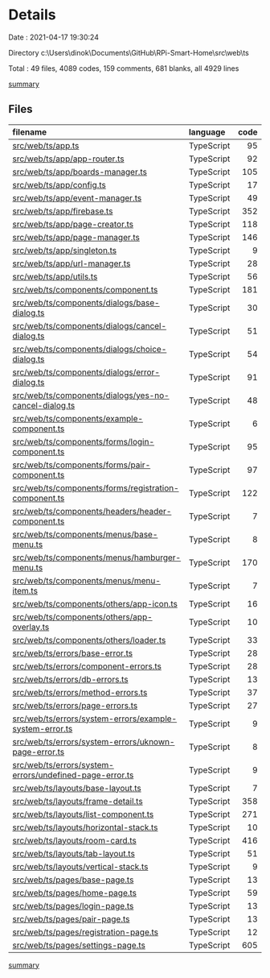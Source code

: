 # Details

Date : 2021-04-17 19:30:24

Directory c:\Users\dinok\Documents\GitHub\RPi-Smart-Home\src\web\ts

Total : 49 files,  4089 codes, 159 comments, 681 blanks, all 4929 lines

[summary](results.md)

## Files
| filename | language | code | comment | blank | total |
| :--- | :--- | ---: | ---: | ---: | ---: |
| [src/web/ts/app.ts](/src/web/ts/app.ts) | TypeScript | 95 | 1 | 13 | 109 |
| [src/web/ts/app/app-router.ts](/src/web/ts/app/app-router.ts) | TypeScript | 92 | 0 | 15 | 107 |
| [src/web/ts/app/boards-manager.ts](/src/web/ts/app/boards-manager.ts) | TypeScript | 105 | 16 | 21 | 142 |
| [src/web/ts/app/config.ts](/src/web/ts/app/config.ts) | TypeScript | 17 | 3 | 6 | 26 |
| [src/web/ts/app/event-manager.ts](/src/web/ts/app/event-manager.ts) | TypeScript | 49 | 0 | 7 | 56 |
| [src/web/ts/app/firebase.ts](/src/web/ts/app/firebase.ts) | TypeScript | 352 | 4 | 33 | 389 |
| [src/web/ts/app/page-creator.ts](/src/web/ts/app/page-creator.ts) | TypeScript | 118 | 0 | 14 | 132 |
| [src/web/ts/app/page-manager.ts](/src/web/ts/app/page-manager.ts) | TypeScript | 146 | 3 | 24 | 173 |
| [src/web/ts/app/singleton.ts](/src/web/ts/app/singleton.ts) | TypeScript | 9 | 0 | 2 | 11 |
| [src/web/ts/app/url-manager.ts](/src/web/ts/app/url-manager.ts) | TypeScript | 28 | 0 | 2 | 30 |
| [src/web/ts/app/utils.ts](/src/web/ts/app/utils.ts) | TypeScript | 56 | 0 | 10 | 66 |
| [src/web/ts/components/component.ts](/src/web/ts/components/component.ts) | TypeScript | 181 | 27 | 30 | 238 |
| [src/web/ts/components/dialogs/base-dialog.ts](/src/web/ts/components/dialogs/base-dialog.ts) | TypeScript | 30 | 0 | 5 | 35 |
| [src/web/ts/components/dialogs/cancel-dialog.ts](/src/web/ts/components/dialogs/cancel-dialog.ts) | TypeScript | 51 | 0 | 9 | 60 |
| [src/web/ts/components/dialogs/choice-dialog.ts](/src/web/ts/components/dialogs/choice-dialog.ts) | TypeScript | 54 | 0 | 9 | 63 |
| [src/web/ts/components/dialogs/error-dialog.ts](/src/web/ts/components/dialogs/error-dialog.ts) | TypeScript | 91 | 0 | 19 | 110 |
| [src/web/ts/components/dialogs/yes-no-cancel-dialog.ts](/src/web/ts/components/dialogs/yes-no-cancel-dialog.ts) | TypeScript | 48 | 0 | 8 | 56 |
| [src/web/ts/components/example-component.ts](/src/web/ts/components/example-component.ts) | TypeScript | 6 | 17 | 2 | 25 |
| [src/web/ts/components/forms/login-component.ts](/src/web/ts/components/forms/login-component.ts) | TypeScript | 95 | 0 | 16 | 111 |
| [src/web/ts/components/forms/pair-component.ts](/src/web/ts/components/forms/pair-component.ts) | TypeScript | 97 | 1 | 17 | 115 |
| [src/web/ts/components/forms/registration-component.ts](/src/web/ts/components/forms/registration-component.ts) | TypeScript | 122 | 1 | 19 | 142 |
| [src/web/ts/components/headers/header-component.ts](/src/web/ts/components/headers/header-component.ts) | TypeScript | 7 | 0 | 3 | 10 |
| [src/web/ts/components/menus/base-menu.ts](/src/web/ts/components/menus/base-menu.ts) | TypeScript | 8 | 0 | 5 | 13 |
| [src/web/ts/components/menus/hamburger-menu.ts](/src/web/ts/components/menus/hamburger-menu.ts) | TypeScript | 170 | 24 | 34 | 228 |
| [src/web/ts/components/menus/menu-item.ts](/src/web/ts/components/menus/menu-item.ts) | TypeScript | 7 | 0 | 3 | 10 |
| [src/web/ts/components/others/app-icon.ts](/src/web/ts/components/others/app-icon.ts) | TypeScript | 16 | 0 | 3 | 19 |
| [src/web/ts/components/others/app-overlay.ts](/src/web/ts/components/others/app-overlay.ts) | TypeScript | 10 | 0 | 4 | 14 |
| [src/web/ts/components/others/loader.ts](/src/web/ts/components/others/loader.ts) | TypeScript | 33 | 0 | 9 | 42 |
| [src/web/ts/errors/base-error.ts](/src/web/ts/errors/base-error.ts) | TypeScript | 28 | 0 | 2 | 30 |
| [src/web/ts/errors/component-errors.ts](/src/web/ts/errors/component-errors.ts) | TypeScript | 28 | 0 | 3 | 31 |
| [src/web/ts/errors/db-errors.ts](/src/web/ts/errors/db-errors.ts) | TypeScript | 13 | 0 | 3 | 16 |
| [src/web/ts/errors/method-errors.ts](/src/web/ts/errors/method-errors.ts) | TypeScript | 37 | 0 | 3 | 40 |
| [src/web/ts/errors/page-errors.ts](/src/web/ts/errors/page-errors.ts) | TypeScript | 27 | 0 | 3 | 30 |
| [src/web/ts/errors/system-errors/example-system-error.ts](/src/web/ts/errors/system-errors/example-system-error.ts) | TypeScript | 9 | 0 | 3 | 12 |
| [src/web/ts/errors/system-errors/uknown-page-error.ts](/src/web/ts/errors/system-errors/uknown-page-error.ts) | TypeScript | 8 | 0 | 2 | 10 |
| [src/web/ts/errors/system-errors/undefined-page-error.ts](/src/web/ts/errors/system-errors/undefined-page-error.ts) | TypeScript | 9 | 0 | 3 | 12 |
| [src/web/ts/layouts/base-layout.ts](/src/web/ts/layouts/base-layout.ts) | TypeScript | 7 | 0 | 5 | 12 |
| [src/web/ts/layouts/frame-detail.ts](/src/web/ts/layouts/frame-detail.ts) | TypeScript | 358 | 5 | 66 | 429 |
| [src/web/ts/layouts/list-component.ts](/src/web/ts/layouts/list-component.ts) | TypeScript | 271 | 6 | 45 | 322 |
| [src/web/ts/layouts/horizontal-stack.ts](/src/web/ts/layouts/horizontal-stack.ts) | TypeScript | 10 | 0 | 5 | 15 |
| [src/web/ts/layouts/room-card.ts](/src/web/ts/layouts/room-card.ts) | TypeScript | 416 | 16 | 68 | 500 |
| [src/web/ts/layouts/tab-layout.ts](/src/web/ts/layouts/tab-layout.ts) | TypeScript | 51 | 0 | 14 | 65 |
| [src/web/ts/layouts/vertical-stack.ts](/src/web/ts/layouts/vertical-stack.ts) | TypeScript | 9 | 0 | 5 | 14 |
| [src/web/ts/pages/base-page.ts](/src/web/ts/pages/base-page.ts) | TypeScript | 13 | 2 | 3 | 18 |
| [src/web/ts/pages/home-page.ts](/src/web/ts/pages/home-page.ts) | TypeScript | 59 | 0 | 9 | 68 |
| [src/web/ts/pages/login-page.ts](/src/web/ts/pages/login-page.ts) | TypeScript | 13 | 3 | 5 | 21 |
| [src/web/ts/pages/pair-page.ts](/src/web/ts/pages/pair-page.ts) | TypeScript | 13 | 3 | 5 | 21 |
| [src/web/ts/pages/registration-page.ts](/src/web/ts/pages/registration-page.ts) | TypeScript | 12 | 0 | 4 | 16 |
| [src/web/ts/pages/settings-page.ts](/src/web/ts/pages/settings-page.ts) | TypeScript | 605 | 27 | 83 | 715 |

[summary](results.md)